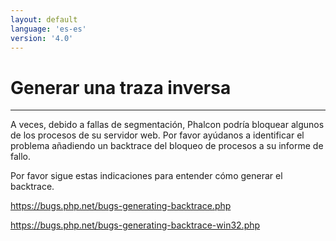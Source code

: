 ```yaml
---
layout: default
language: 'es-es'
version: '4.0'
---
```


# Generar una traza inversa

* * *

A veces, debido a fallas de segmentación, Phalcon podría bloquear algunos de los procesos de su servidor web. Por favor ayúdanos a identificar el problema añadiendo un backtrace del bloqueo de procesos a su informe de fallo.

Por favor sigue estas indicaciones para entender cómo generar el backtrace.

<https://bugs.php.net/bugs-generating-backtrace.php>

<https://bugs.php.net/bugs-generating-backtrace-win32.php>